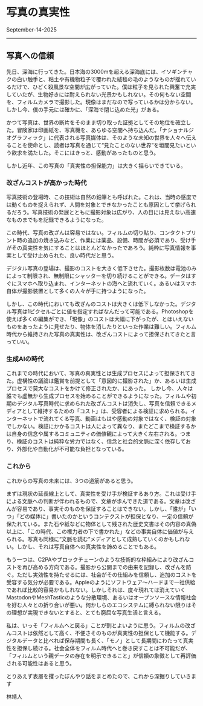 # 写真の真実性
September-14-2025

---

## 写真への信頼

先日、深海に行ってきた。日本海の3000mを超える深海底には、イソギンチャクの白い触手と、粘土や有機物粒子で覆われた絨毯の毛のようなものが揺れているだけで、ひどく殺風景な空間が広がっていた。僕は粒子を見られた興奮で充実していたが、生物好きには耐えられない光景かもしれない。その何もない空間を、フィルムカメラで撮影した。現像はまだなので写っているかは分からない。しかし今、僕の手元には確かに、「深海で閉じ込めた光」がある。

かつて写真は、世界の断片をそのまま切り取った証拠としてその地位を確立した。冒険家は印画紙を、写真機を、あらゆる空間へ持ち込んだ。「ナショナルジオグラフィック」に代表される写真媒体は、そのような未知の世界を人々へ伝えることを使命とし、読者は写真を通じて“見たことのない世界”を垣間見たいという欲求を満たした。そこにはきっと、感動があったものと思う。

しかし近年、この写真の「真実性の担保能力」は大きく揺らいできている。


### 改ざんコストが高かった時代
写真技術の登場時、この技術は自然の鉛筆とも呼ばれた。これは、当時の感度では動くものを捉えられず、人間を対象とできなかったことも原因として挙げられるだろう。写真技術の発展とともに撮影対象は広がり、人の目には見えない高速なものまでもを記録できるようになった。

この時代、写真の改ざんは容易ではない。フィルムの切り貼り、コンタクトプリント時の追加の焼き込みなど、作業には薬品、設備、時間が必須であり、受け手がその真実性を気にすることはほとんどなかったであろう。純粋に写真情報を事実として受け止められた、良い時代だと思う。


デジタル写真の登場は、撮影のコストを大きく低下させた。撮影枚数は電池のみによって制限され、無制限にシャッターを切り続けることができる。データはすぐにスマホへ取り込まれ、インターネットの海へと流れていく。あるいはスマホ自体が撮影装置として多くの人々が手に持つようになった。

しかし、この時代においても改ざんのコストは大きくは低下しなかった。デジタル写真は1ピクセルごとに値を指定すればなんだって可能である。Photoshopを使えば多くの編集ができ、「現像」のコストは大幅に下がったが、とはいえないものをあったように見せたり、物体を消したりといった作業は難しい。フィルム時代から維持された写真の真実性は、改ざんコストによって担保されてきたと言っていい。


### 生成AIの時代
これまでの時代において、写真の真実性とは生成プロセスによって担保されてきた。虚構性の議論は鑑賞を前提として「意図的に撮影された」か、あるいは生成プロセスで莫大なコストをかけて修正されたか、にあった。
しかし今、人々は誰でも虚無から生成プロセスを始めることができるようになった。フィルムや初期のデジタル写真時代に求められた改ざんコストは消失し、写真を信頼できるメディアとして維持するための「コスト」は、受容者による検証に求められる。インターネットで流れてくる写真、動画はもはや感動の対象ではなく、検証の対象でしかない。検証にかかるコストは人によって異なり、またどこまで検証するかは自身の信念や属するコミュニティの価値観によって大きく左右される。つまり、検証のコストは純粋な労力ではなく、信念と社会的文脈に深く依存しており、外部化や自動化が不可能な負担となっている。


### これから
これからの写真の未来には、3つの道筋があると思う。

まずは現状の延長線上として、真実性を受け手が検証するあり方。これは受け手による文脈への判断が伴われるもので、文章が歩んできた道である。文章は改ざんが容易であり、事実そのものを保証することはできない。しかし、「誰が」「いつ」「どの媒体に」書いたのかというコンテクストが担保となり、一定の信頼が保たれている。また石や紙などに物体として残された歴史文書はその内容の真偽以上に、「この時代、この権力者の下で書かれた」などの事実自体に価値が与えられる。写真も同様に“文脈を読む”メディアとして成熟していくのかもしれない。しかし、それは写真自体への真実性を諦めることでもある。

もう一つは、C2PAやブロックチェーンのような技術的な枠組みにより改ざんコストを再び高める方向である。撮影から公開までの由来を記録し、改ざんを防ぐ。ただし実効性を持たせるには、社会がその仕組みを信頼し、追加のコストを受容する気分が必要である。Appleのようにソフトウェア〜ハードまで一社供給であれば比較的容易かもしれない。しかしそれは、度々現れては消えていくMastodonやMeshTasticのような分散環境、あるいはオープンソースな情報社会を好む人々との折り合いが悪い。何かしらのエコシステムに縛られない限りはその理想が実現できないとすると、とても窮屈な写真生活と言える。

私は、いっそ「フィルムへと戻る」ことが割とよいように思う。フィルムの改ざんコストは依然として高く、不便さそのものが真実性の担保として機能する。デジタルデータと比べれば保存期間も長く、「モノ」として長期間にわたって真実性を担保し続ける。社会全体をフィルム時代へと巻き戻すことは不可能だが、「フィルムという親データの存在を明示できること」が信頼の象徴として再評価される可能性はあると思う。


とりあえず表層を攫ったぼんやり話をまとめたので、これから深掘りしていきます

林靖人
